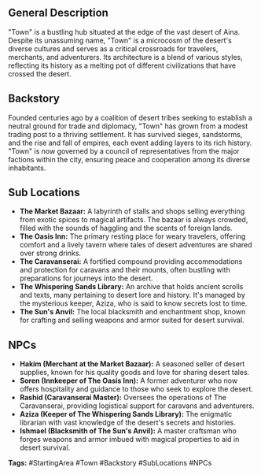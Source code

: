 ## General Description
"Town" is a bustling hub situated at the edge of the vast desert of Aina. Despite its unassuming name, "Town" is a microcosm of the desert's diverse cultures and serves as a critical crossroads for travelers, merchants, and adventurers. Its architecture is a blend of various styles, reflecting its history as a melting pot of different civilizations that have crossed the desert.

## Backstory
Founded centuries ago by a coalition of desert tribes seeking to establish a neutral ground for trade and diplomacy, "Town" has grown from a modest trading post to a thriving settlement. It has survived sieges, sandstorms, and the rise and fall of empires, each event adding layers to its rich history. "Town" is now governed by a council of representatives from the major factions within the city, ensuring peace and cooperation among its diverse inhabitants.

## Sub Locations
- **The Market Bazaar:** A labyrinth of stalls and shops selling everything from exotic spices to magical artifacts. The bazaar is always crowded, filled with the sounds of haggling and the scents of foreign lands.
- **The Oasis Inn:** The primary resting place for weary travelers, offering comfort and a lively tavern where tales of desert adventures are shared over strong drinks.
- **The Caravanserai:** A fortified compound providing accommodations and protection for caravans and their mounts, often bustling with preparations for journeys into the desert.
- **The Whispering Sands Library:** An archive that holds ancient scrolls and texts, many pertaining to desert lore and history. It's managed by the mysterious keeper, Aziza, who is said to know secrets lost to time.
- **The Sun's Anvil:** The local blacksmith and enchantment shop, known for crafting and selling weapons and armor suited for desert survival.

## NPCs
- **Hakim (Merchant at the Market Bazaar):** A seasoned seller of desert supplies, known for his quality goods and love for sharing desert tales.
- **Soren (Innkeeper of The Oasis Inn):** A former adventurer who now offers hospitality and guidance to those who seek to explore the desert.
- **Rashid (Caravanserai Master):** Oversees the operations of The Caravanserai, providing logistical support for caravans and adventurers.
- **Aziza (Keeper of The Whispering Sands Library):** The enigmatic librarian with vast knowledge of the desert's secrets and histories.
- **Ishmael (Blacksmith of The Sun's Anvil):** A master craftsman who forges weapons and armor imbued with magical properties to aid in desert survival.

**Tags:** #StartingArea #Town #Backstory #SubLocations #NPCs
